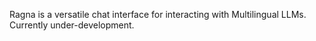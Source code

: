 Ragna is a versatile chat interface for interacting with Multilingual LLMs. Currently under-development.